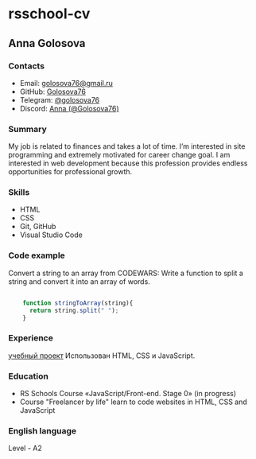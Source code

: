 # rsschool-cv

## **Anna Golosova**

### Contacts

- Email: golosova76@gmail.ru
- GitHub: [Golosova76](https://github.com/Golosova76)
- Telegram: [@golosova76](https://t.me/golosova76)
- Discord: [Аnnа (@Golosova76)](https://discordapp.com/users/366629217036664832/)

### Summary

My job is related to finances and takes a lot of time. I’m interested in site programming and extremely motivated for career change goal. I am interested in web development because this profession provides endless opportunities for professional growth.

### Skills

- HTML
- CSS
- Git, GitHub
- Visual Studio Code

### Code example

Convert a string to an array from CODEWARS: Write a function to split a string and convert it into an array of words.

```javascript

    function stringToArray(string){
      return string.split(" ");
    }

```

### Experience

[учебный проект](https://golosova76.github.io/Lesson_18/)
Использован HTML, CSS и JavaScript.

### Education

- RS Schools Course «JavaScript/Front-end. Stage 0» (in progress)
- Course "Freelancer by life" learn to code websites in HTML, CSS and JavaScript

### English language

Level - A2
